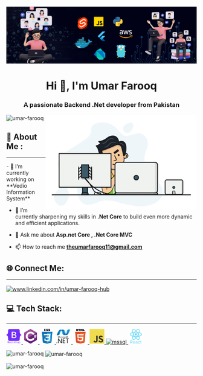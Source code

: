 ![logo](https://github.com/FarooqKing/FarooqKing/blob/main/file.png)
<h1 align="center">Hi 👋, I'm Umar Farooq</h1>
<h3 align="center">A passionate Backend .Net developer from Pakistan</h3>
<img align="right" alt="coding" width="400" src="https://raw.githubusercontent.com/tarunrajput/tarunrajput/main/profile.gif">
<p align="left"> <img src="https://komarev.com/ghpvc/?username=umar-farooq&label=Profile%20views&color=0e75b6&style=flat" alt="umar-farooq" />
</p>
<h2>💫 About Me :</h2><hr/>
- 🔭 I’m currently working on **Vedio Information System**

- 🌱 I’m currently sharpening my skills in **.Net Core** to build even more dynamic and efficient applications.

- 💬 Ask me about **Asp.net Core , .Net Core MVC**

- 📫 How to reach me **theumarfarooq11@gmail.com**

<h2 align="left">
🌐 Connect Me:</h2> <hr/>
<p align="left">
<a href="https://linkedin.com/in/www.linkedin.com/in/umar-farooq-hub" target="blank"><img align="center" src="https://raw.githubusercontent.com/rahuldkjain/github-profile-readme-generator/master/src/images/icons/Social/linked-in-alt.svg" alt="www.linkedin.com/in/umar-farooq-hub" height="30" width="40" /></a>
</p>

<h2 align="left">💻  Tech Stack:</h2> <hr/>
<p align="left"> <a href="https://getbootstrap.com" target="_blank" rel="noreferrer"> <img src="https://raw.githubusercontent.com/devicons/devicon/master/icons/bootstrap/bootstrap-plain-wordmark.svg" alt="bootstrap" width="40" height="40"/> </a> <a href="https://www.w3schools.com/cs/" target="_blank" rel="noreferrer"> <img src="https://raw.githubusercontent.com/devicons/devicon/master/icons/csharp/csharp-original.svg" alt="csharp" width="40" height="40"/> </a> <a href="https://www.w3schools.com/css/" target="_blank" rel="noreferrer"> <img src="https://raw.githubusercontent.com/devicons/devicon/master/icons/css3/css3-original-wordmark.svg" alt="css3" width="40" height="40"/> </a> <a href="https://dotnet.microsoft.com/" target="_blank" rel="noreferrer"> <img src="https://raw.githubusercontent.com/devicons/devicon/master/icons/dot-net/dot-net-original-wordmark.svg" alt="dotnet" width="40" height="40"/> </a> <a href="https://www.w3.org/html/" target="_blank" rel="noreferrer"> <img src="https://raw.githubusercontent.com/devicons/devicon/master/icons/html5/html5-original-wordmark.svg" alt="html5" width="40" height="40"/> </a> <a href="https://developer.mozilla.org/en-US/docs/Web/JavaScript" target="_blank" rel="noreferrer"> <img src="https://raw.githubusercontent.com/devicons/devicon/master/icons/javascript/javascript-original.svg" alt="javascript" width="40" height="40"/> </a> <a href="https://www.microsoft.com/en-us/sql-server" target="_blank" rel="noreferrer"> <img src="https://www.svgrepo.com/show/303229/microsoft-sql-server-logo.svg" alt="mssql" width="40" height="40"/> </a> <a href="https://reactjs.org/" target="_blank" rel="noreferrer"> <img src="https://raw.githubusercontent.com/devicons/devicon/master/icons/react/react-original-wordmark.svg" alt="react" width="40" height="40"/> </a> </p>

<p><img align="left" src="https://github-readme-stats.vercel.app/api/top-langs?username=umar-farooq&show_icons=true&locale=en&layout=compact" alt="umar-farooq" /></p>

<p>&nbsp;<img align="center" src="https://github-readme-stats.vercel.app/api?username=umar-farooq&show_icons=true&locale=en" alt="umar-farooq" /></p>

<p><img align="center" src="https://github-readme-streak-stats.herokuapp.com/?user=umar-farooq&" alt="umar-farooq" /></p>
